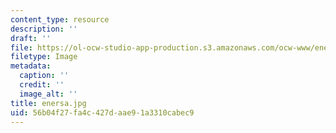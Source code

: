 ```yaml
---
content_type: resource
description: ''
draft: ''
file: https://ol-ocw-studio-app-production.s3.amazonaws.com/ocw-www/enersa.jpg
filetype: Image
metadata:
  caption: ''
  credit: ''
  image_alt: ''
title: enersa.jpg
uid: 56b04f27-fa4c-427d-aae9-1a3310cabec9
---
```


